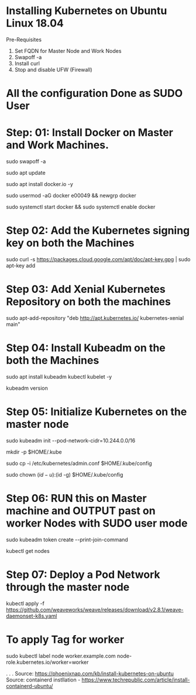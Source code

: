 # Installing Kubernetes on Ubuntu Linux 18.04 

Pre-Requisites 
1. Set FQDN for Master Node and Work Nodes
2. Swapoff -a
3. Install curl
4. Stop and disable UFW (Firewall)



# All the configuration Done as SUDO User

# Step: 01:  Install Docker on Master and Work Machines.

sudo swapoff -a

sudo apt update

sudo apt install docker.io -y

sudo usermod -aG docker e00049 && newgrp docker

sudo systemctl start docker && sudo systemctl enable docker

# Step 02: Add the Kubernetes signing key on both the Machines

sudo curl -s https://packages.cloud.google.com/apt/doc/apt-key.gpg | sudo apt-key add

# Step 03: Add Xenial Kubernetes Repository on both the machines

sudo apt-add-repository "deb http://apt.kubernetes.io/ kubernetes-xenial main"

 # Step 04: Install Kubeadm on the both the Machines
 
 sudo apt install kubeadm kubectl kubelet -y
 
 kubeadm version
 
 # Step 05: Initialize Kubernetes on the master node
 
 sudo kubeadm init --pod-network-cidr=10.244.0.0/16
 
 
 mkdir -p $HOME/.kube
 
 sudo cp -i /etc/kubernetes/admin.conf $HOME/.kube/config
 
 sudo chown  $(id -u):$(id -g) $HOME/.kube/config
 
 # Step 06: RUN this on Master machine and OUTPUT past on worker Nodes with SUDO user mode
 
 sudo kubeadm token create --print-join-command
 
 kubectl get nodes
 
 # Step 07: Deploy a Pod Network through the master node
 
  kubectl apply -f https://github.com/weaveworks/weave/releases/download/v2.8.1/weave-daemonset-k8s.yaml

  
 # To apply Tag for worker
 sudo kubectl label node worker.example.com node-role.kubernetes.io/worker=worker

.
.
.
Source: https://phoenixnap.com/kb/install-kubernetes-on-ubuntu
Source: containerd instllation - https://www.techrepublic.com/article/install-containerd-ubuntu/


